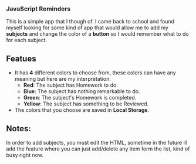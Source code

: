 ### JavaScript Reminders  
This is a simple app that I though of. I came back to school and found myself looking for some kind of app that would allow me to add my **subjects** and change the color of a **button** so I would remember what to do for each subject.  

## Featues  
- It has **4** different colors to choose from, these colors can have any meaning but here are my interpretation:  
  - **Red**: The subject has Homework to do.    
  - **Blue**: The subject has nothing remarkable to do.     
  - **Green**: The subject's Homework is completed.    
  - **Yellow**: The subject has something to be Reviewed.  
- The colors that you choose are saved in **Local Storage**.  

## Notes:  
In order to add subjects, you must edit the HTML, sometime in the future ill add the feature where you can just add/delete any item form the list, kind of busy right now.